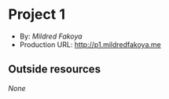 # Project 1
+ By: *Mildred Fakoya*
+ Production URL: <http://p1.mildredfakoya.me>

## Outside resources
*None*



